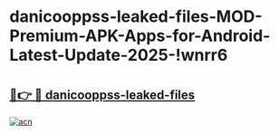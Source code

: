 # danicooppss-leaked-files-MOD-Premium-APK-Apps-for-Android-Latest-Update-2025-!wnrr6

# <h2><a href="https://ix104i.esa.edu.pl?title=danicooppss-leaked-files&ref=wnrr6">🔗👉 🔴 danicooppss-leaked-files</a></h2>

[![acn](https://github.com/user-attachments/assets/0f9c940e-d8b0-45ae-aac7-cd30a18b3e1c)](https://ix104i.esa.edu.pl?title=danicooppss-leaked-files&ref=wnrr6)

